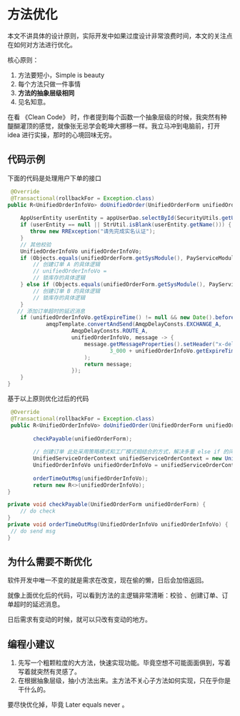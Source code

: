# 方法优化

本文不讲具体的设计原则，实际开发中如果过度设计非常浪费时间，本文的关注点在如何对方法进行优化。

核心原则：

1. 方法要短小，Simple is beauty
2. 每个方法只做一件事情
3. **方法的抽象层级相同**
4. 见名知意。

在看 《Clean Code》 时，作者提到每个函数一个抽象层级的时候，我突然有种醍醐灌顶的感觉，就像张无忌学会乾坤大挪移一样。我立马冲到电脑前，打开 idea 进行实操，那时的心境回味无穷。



## 代码示例

下面的代码是处理用户下单的接口

```java
 @Override
 @Transactional(rollbackFor = Exception.class)
public R<UnifiedOrderInfoVo> doUnifiedOrder(UnifiedOrderForm unifiedOrderForm) {
 
	AppUserEntity userEntity = appUserDao.selectById(SecurityUtils.getUserId());
    if (userEntity == null || StrUtil.isBlank(userEntity.getName())) {
       throw new RRException("请先完成实名认证");
    }
    // 其他校验
    UnifiedOrderInfoVo unifiedOrderInfoVo;
    if (Objects.equals(unifiedOrderForm.getSysModule(), PayServiceModuleEnum.A)) {
        // 创建订单 A 的具体逻辑
        // unifiedOrderInfoVo = 
        // 锁库存的具体逻辑
    } else if (Objects.equals(unifiedOrderForm.getSysModule(), PayServiceModuleEnum.B)) {
        // 创建订单 B 的具体逻辑
        // 锁库存的具体逻辑
    }
   // 添加订单超时的延迟消息
    if (unifiedOrderInfoVo.getExpireTime() != null && new Date().before(unifiedOrderInfoVo.getExpireTime())) {
            amqpTemplate.convertAndSend(AmqpDelayConsts.EXCHANGE_A,
                    AmqpDelayConsts.ROUTE_A,
                    unifiedOrderInfoVo, message -> {
                        message.getMessageProperties().setHeader("x-delay",
                                3_000 + unifiedOrderInfoVo.getExpireTime().getTime() - new Date().getTime()
                        );
                        return message;
                    });
	}
}    
```



基于以上原则优化过后的代码

```java
 @Override
 @Transactional(rollbackFor = Exception.class)
 public R<UnifiedOrderInfoVo> doUnifiedOrder(UnifiedOrderForm unifiedOrderForm) {
    
        checkPayable(unifiedOrderForm);
     
        // 创建订单 此处采用策略模式和工厂模式相结合的方式，解决多重 else if 的问题
        UnifiedServiceOrderContext unifiedServiceOrderContext = new UnifiedServiceOrderContext();
        UnifiedOrderInfoVo unifiedOrderInfoVo = unifiedServiceOrderContext.createServiceOrder(unifiedOrderForm);
     
        orderTimeOutMsg(unifiedOrderInfoVo);
        return new R<>(unifiedOrderInfoVo);
}

private void checkPayable(UnifiedOrderForm unifiedOrderForm) {
    // do check
}
private void orderTimeOutMsg(UnifiedOrderInfoVo unifiedOrderInfoVo) {
 // do send msg
}
```



## 为什么需要不断优化

软件开发中唯一不变的就是需求在改变，现在偷的懒，日后会加倍返回。

就像上面优化后的代码，可以看到方法的主逻辑非常清晰：校验 、创建订单、订单超时的延迟消息。

日后需求有变动的时候，就可以只改有变动的地方。



## 编程小建议

1.  先写一个粗颗粒度的大方法，快速实现功能。毕竟空想不可能面面俱到，写着写着就突然有灵感了。
2.  在根据抽象层级，抽小方法出来。主方法不关心子方法如何实现，只在乎你是干什么的。

要尽快优化掉，毕竟 Later equals never 。
